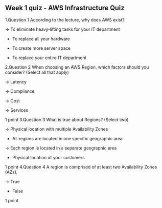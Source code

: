 
## Week 1 quiz - AWS Infrastructure Quiz



1.Question 1
According to the lecture, why does AWS exist?


 -> To eliminate heavy-lifting tasks for your IT department


 - To replace all your hardware


- To create more server space


- To replace your entire IT department

2.Question 2
When choosing an AWS Region, which factors should you consider? (Select all that apply)


-> Latency


-> Compliance


-> Cost


-> Services

1 point
3.Question 3
What is true about Regions? (Select two)


-> Physical location with multiple Availability Zones


- All regions are located in one specific geographic area


-> Each region is located in a separate geographic area


- Physical location of your customers

1 point
4.Question 4
A region is comprised of at least two Availability Zones (AZs).


-> True


- False

1 point

